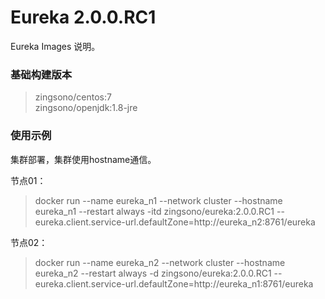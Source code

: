 # Eureka 2.0.0.RC1 

Eureka Images 说明。

### 基础构建版本
  
>zingsono/centos:7  
 zingsono/openjdk:1.8-jre
 
### 使用示例

集群部署，集群使用hostname通信。  

节点01：  
>docker run --name eureka_n1 --network cluster --hostname eureka_n1 --restart always -itd zingsono/eureka:2.0.0.RC1 --eureka.client.service-url.defaultZone=http://eureka_n2:8761/eureka

节点02：
>docker run --name eureka_n2 --network cluster --hostname eureka_n2 --restart always -d zingsono/eureka:2.0.0.RC1 --eureka.client.service-url.defaultZone=http://eureka_n1:8761/eureka

